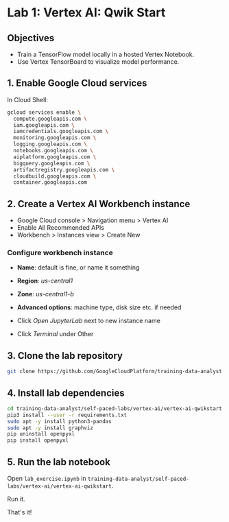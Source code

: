 # Lab 1: Vertex AI: Qwik Start

## Objectives

- Train a TensorFlow model locally in a hosted Vertex Notebook.
- Use Vertex TensorBoard to visualize model performance.

## 1. Enable Google Cloud services

In Cloud Shell:

```bash
gcloud services enable \
  compute.googleapis.com \
  iam.googleapis.com \
  iamcredentials.googleapis.com \
  monitoring.googleapis.com \
  logging.googleapis.com \
  notebooks.googleapis.com \
  aiplatform.googleapis.com \
  bigquery.googleapis.com \
  artifactregistry.googleapis.com \
  cloudbuild.googleapis.com \
  container.googleapis.com
```

## 2. Create a Vertex AI Workbench instance

- Google Cloud console > Navigation menu > Vertex AI
- Enable All Recommended APIs
- Workbench > Instances view > Create New

### Configure workbench instance

- **Name**: default is fine, or name it something
- **Region**: *us-central1*
- **Zone**: *us-central1-b*
- **Advanced options**: machine type, disk size etc. if needed

- Click *Open JupyterLab* next to new instance name
- Click *Terminal* under Other

## 3. Clone the lab repository

```bash
git clone https://github.com/GoogleCloudPlatform/training-data-analyst
```

## 4. Install lab dependencies

```bash
cd training-data-analyst/self-paced-labs/vertex-ai/vertex-ai-qwikstart
pip3 install --user -r requirements.txt
sudo apt -y install python3-pandas
sudo apt -y install graphviz
pip uninstall openpyxl
pip install openpyxl
```

## 5. Run the lab notebook

Open `lab_exercise.ipynb` in `training-data-analyst/self-paced-labs/vertex-ai/vertex-ai-qwikstart`.

Run it.

That's it!
